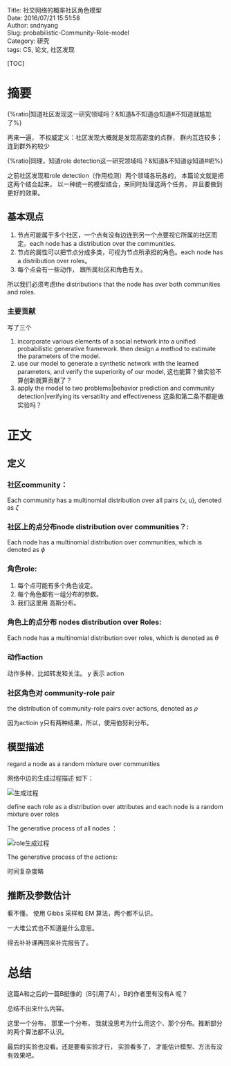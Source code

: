 Title: 社交网络的概率社区角色模型   
Date: 2016/07/21 15:51:58       
Author: sndnyang  
Slug:  probabilistic-Community-Role-model  
Category: 研究  
tags: CS, 论文, 社区发现  

[TOC]

# 摘要

{%ratio|知道社区发现这一研究领域吗？&知道&不知道@知道#不知道就尴尬了%}

再来一遍， 不权威定义：社区发现大概就是发现高密度的点群， 群内互连较多；连到群外的较少

{%ratio|同理，知道role detection这一研究领域吗？&知道&不知道@知道#呃%}

之前社区发现和role detection（作用检测）两个领域各玩各的， 本篇论文就是把这两个结合起来， 以一种统一的模型结合，来同时处理这两个任务， 并且要做到更好的效果。

## 基本观点

1. 节点可能属于多个社区，一个点有没有边连到另一个点要视它所属的社区而定。each node has a distribution over the communities.
2. 节点的属性可以把节点分成多类，可视为节点所承担的角色。each node has a distribution over roles。
3. 每个点会有一些动作， 跟所属社区和角色有关。

所以我们必须考虑the distributions that the node has over both communities and roles.

### 主要贡献

写了三个

1. incorporate various elements of a social network into a unified probabilistic generative framework. then design a method to estimate the parameters of the model.
2. use our model to generate a synthetic network with the learned parameters, and verify the superiority of our model, 这也能算？做实验不算创新就算贡献了？
3. apply the model to two problems|behavior prediction and community detection|verifying its versatility and effectiveness 这条和第二条不都是做实验吗？

# 正文

## 定义

### 社区community： 

Each community has a multinomial distribution over all pairs (v, u), denoted as $\zeta$

### 社区上的点分布node distribution over communities？:

Each node has a multinomial distribution over communities, which is denoted as $\phi$

### 角色role:

1. 每个点可能有多个角色设定。
2. 每个角色都有一组分布的参数。
3. 我们这里用 高斯分布。

### 角色上的点分布 nodes distribution over Roles:

Each node has a multinomial distribution over roles, which is denoted as $\theta$

### 动作action

动作多种，比如转发和关注。 y 表示 action

### 社区角色对 community-role pair

the distribution of community-role pairs over actions, denoted as $\rho$

因为actioin y只有两种结果，所以，使用伯努利分布。

## 模型描述

regard a node as a random mixture over communities

网络中边的生成过程描述 如下：

![生成过程]()

define each role as a distribution over attributes and each node is a random mixture over roles

The generative process of all nodes ：

![role生成过程]()

The generative process of the actions:

时间复杂度略

## 推断及参数估计

看不懂。 使用 Gibbs 采样和 EM 算法，两个都不认识。

一大堆公式也不知道是什么意思。

得去补补课再回来补完报告了。

# 总结

这篇A和之后的一篇B挺像的（B引用了A），B的作者里有没有A 呢？

总结不出来什么内容。

这里一个分布， 那里一个分布， 我就没思考为什么用这个、那个分布。推断部分的两个算法都不认识。

最后的实验也没看。还是要看实验才行， 实验看多了， 才能估计模型、方法有没有效果吧。

